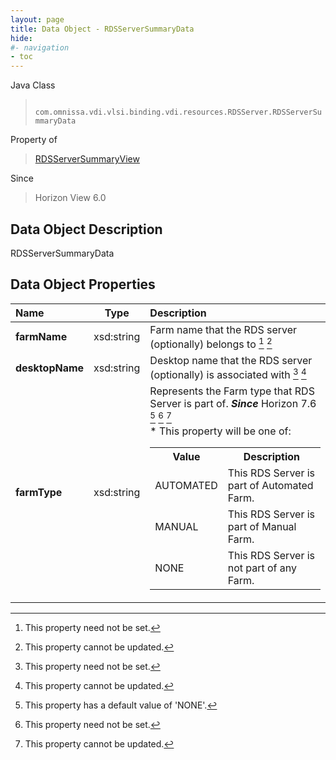 ```yaml
---
layout: page
title: Data Object - RDSServerSummaryData
hide:
#- navigation
- toc
---
```






Java Class
> ` com.omnissa.vdi.vlsi.binding.vdi.resources.RDSServer.RDSServerSummaryData`

Property of
> [RDSServerSummaryView](vdi.resources.RDSServer.RDSServerSummaryView.md#field_detail)

Since
> Horizon View 6.0


## Data Object Description

RDSServerSummaryData

## Data Object Properties

 Name | Type | Description
:---|:---:|:---
**farmName**|  xsd:string|  Farm name that the RDS server (optionally) belongs to [^1] [^2]
**desktopName**|  xsd:string|  Desktop name that the RDS server (optionally) is associated with [^1] [^2]
**farmType**|  xsd:string|  Represents the Farm type that RDS Server is part of.  **_Since_** Horizon 7.6 [^130] [^1] [^2] <br>* This property will be one of:<br><table><tr><th>Value</th><th>Description</th></tr><tr><td>AUTOMATED</td><td>This RDS Server is part of Automated Farm.</td></tr><tr><td>MANUAL</td><td>This RDS Server is part of Manual Farm.</td></tr><tr><td>NONE</td><td>This RDS Server is not part of any Farm.</td></tr></table>


 


[^1]: This property need not be set.
[^2]: This property cannot be updated.
[^130]: This property has a default value of 'NONE'.